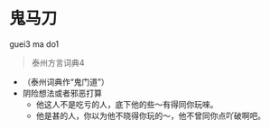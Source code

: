 # 鬼马刀
guei3 ma do1
> 泰州方言词典4
- （泰州词典作“鬼门道”）
- 阴险想法或者邪恶打算
  - 他这人不是吃亏的人，底下他的些～有得同你玩唻。
  - 他是甚的人，你以为他不晓得你玩的～，他不曾同你点吖破啊吧。
